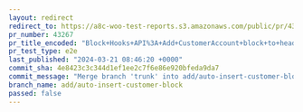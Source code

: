 ```yaml
---
layout: redirect
redirect_to: https://a8c-woo-test-reports.s3.amazonaws.com/public/pr/43267/e2e/index.html
pr_number: 43267
pr_title_encoded: "Block+Hooks+API%3A+Add+CustomerAccount+block+to+header"
pr_test_type: e2e
last_published: "2024-03-21 08:46:20 +0000"
commit_sha: 4e8423c3c344d1ef1ee2c7f6e86e920bfeda9da7
commit_message: "Merge branch 'trunk' into add/auto-insert-customer-block"
branch_name: add/auto-insert-customer-block
passed: false
---
```

